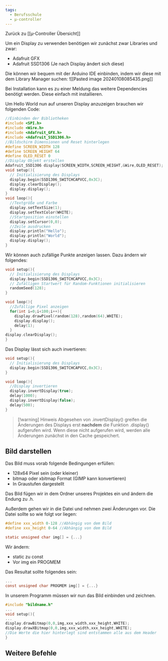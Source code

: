 ```yaml
---
tags:
  - Berufsschule
  - µ-controller
---
```

Zurück zu [[µ-Controller Übersicht]]

Um ein Display zu verwenden benötigen wir zunächst zwar Libraries und zwar:
- Adafruit GFX
- Adafruit SSD1306 (Je nach Display ändert sich diese)

Die können wir bequem mit der Arduino IDE einbinden, indem wir diese mit dem Library Manager suchen:
![[Pasted image 20240108085435.png]]

Bei Installation kann es zu einer Meldung das weitere Dependencies benötigt werden. Diese einfach mit installieren.

Um Hello World nun auf unseren Display anzuzeigen brauchen wir folgenden Code: 

```c++
//Einbinden der Bibliotheken
#include <SPI.h>
#include <Wire.h>
#include <Adafruit_GFX.h>
#include <Adafruit_SSD1306.h>
//Bildschirm Dimensionen und Reset hinterlegen
#define SCREEN_WIDTH 128
#define SCREEN_HEIGHT 64
#define OLED_RESET 0
//Display Objekt erstellen
Adafruit_SSD1306 display(SCREEN_WIDTH,SCREEN_HEIGHT,&Wire,OLED_RESET);
void setup(){
  // Initialisierung des Displays
  display.begin(SSD1306_SWITCHCAPVCC,0x3C);
  display.clearDisplay();
  display.display();
}
void loop(){
  //Textgröße und Farbe
  display.setTextSize(1);
  display.setTextColor(WHITE);
  //Startposition einstellen
  display.setCursor(0,0);
  //Zeile ausdrucken
  display.println("Hello");
  display.println("World");
  display.display();
}
```

Wir können auch zufällige Punkte anzeigen lassen. Dazu ändern wir folgendes:

```c++
void setup(){
  // Initialisierung des Displays
  display.begin(SSD1306_SWITCHCAPVCC,0x3C);
  // Zufälligen Startwert für Random-Funktionen initialisieren
  randomSeed(128);
}

void loop(){
  //Zufällige Pixel anzeigen
  for(int i=0;i<100;i++){
    display.drawPixel(random(128),random(64),WHITE);
    display.display();
    delay(1);
  }
display.clearDisplay();
}
```

Das Display lässt sich auch invertieren:

```c++
void setup(){
  // Initialisierung des Displays
  display.begin(SSD1306_SWITCHCAPVCC,0x3C);
}

void loop(){
  //Display invertieren
  display.invertDisplay(true);
  delay(1000);
  display.invertDisplay(false);
  delay(500);
}
```

>[!warning] Hinweis
>Abgesehen von .invertDisplay() greifen die Änderungen des Displays erst **nachdem** die Funktion .display() aufgerufen wird. Wenn diese nicht aufgerufen wird, werden alle Änderungen zunächst in den Cache gespeichert.
## Bild darstellen

Das Bild muss vorab folgende Bedingungen erfüllen:
- 128x64 Pixel sein (oder kleiner)
- bitmap oder xbitmap Format (GIMP kann konvertieren)
- In Graustufen dargestellt

Das Bild fügen wir in dem Ordner unseres Projektes ein und ändern die Endung zu .h. 

Außerdem gehen wir in die Datei und nehmen zwei Änderungen vor. Die Datei sollte so wie folgt vor liegen:
```c
#define xxx_width 0-128 //Abhängig von dem Bild
#define xxx_height 0-64 //Abhängig von dem Bild

static unsigned char img[] = {...}
```

Wir ändern:
- static zu const
- Vor img ein PROGMEM

Das Resultat sollte folgendes sein:
```c
...
const unsigned char PROGMEM img[] = {...}
```

In unserem Programm müssen wir nun das Bild einbinden und zeichnen.

```c
#include "bildname.h"
...
void setup(){
...
display.drawBitmap(0,0,img,xxx_width,xxx_height,WHITE);
display.drawXBitmap(0,0,img,xxx_width,xxx_height,WHITE);
//Die Werte die hier hinterlegt sind entstammen alle aus dem Header
}
```

## Weitere Befehle
